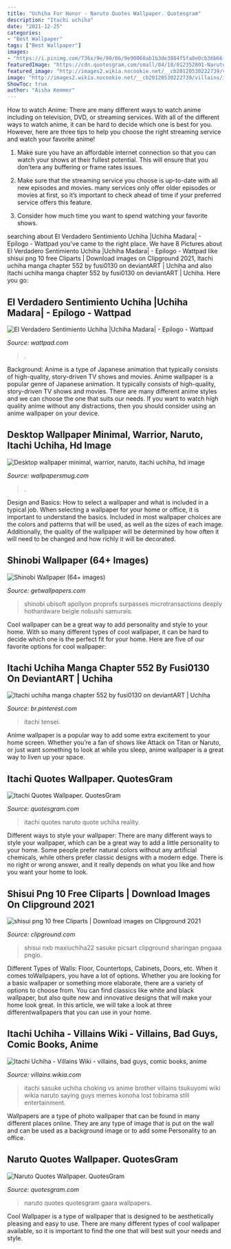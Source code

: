 ```yaml
---
title: "Uchiha For Honor - Naruto Quotes Wallpaper. Quotesgram"
description: "Itachi uchiha"
date: "2021-12-25"
categories:
- "Best Wallpaper"
tags: ["Best Wallpaper"]
images:
- "https://i.pinimg.com/736x/9e/90/06/9e90060ab1b3de3884f5fa8e0cb36b66--naruto-shippuden-life.jpg"
featuredImage: "https://cdn.quotesgram.com/small/84/18/812352801-Naruto_Shippuuden_Quotes1.jpg"
featured_image: "http://images2.wikia.nocookie.net/__cb20120530222739/villains/images/1/11/Itachi_choking_Sasuke.jpg"
image: "http://images2.wikia.nocookie.net/__cb20120530222739/villains/images/1/11/Itachi_choking_Sasuke.jpg"
ShowToc: true
author: "Aisha Kemmer"
---
```



How to watch Anime: There are many different ways to watch anime including on television, DVD, or streaming services.
With all of the different ways to watch anime, it can be hard to decide which one is best for you. However, here are three tips to help you choose the right streaming service and watch your favorite anime!
1. Make sure you have an affordable internet connection so that you can watch your shows at their fullest potential. This will ensure that you don’tera any buffering or frame rates issues.

2. Make sure that the streaming service you choose is up-to-date with all new episodes and movies. many services only offer older episodes or movies at first, so it’s important to check ahead of time if your preferred service offers this feature.

3. Consider how much time you want to spend watching your favorite shows.

	

		
searching about El Verdadero Sentimiento Uchiha |Uchiha Madara| - Epílogo - Wattpad you've came to the right place. We have 8 Pictures about El Verdadero Sentimiento Uchiha |Uchiha Madara| - Epílogo - Wattpad like shisui png 10 free Cliparts | Download images on Clipground 2021, Itachi uchiha manga chapter 552 by fusi0130 on deviantART | Uchiha and also Itachi uchiha manga chapter 552 by fusi0130 on deviantART | Uchiha. Here you go:
		
    
## El Verdadero Sentimiento Uchiha |Uchiha Madara| - Epílogo - Wattpad

<img loading=lazy src="https://d.wattpad.com/story_parts/405178896/images/14ce09460f1b2939627136076480.jpg" onerror="this.onerror=null;this.src='https://tse4.mm.bing.net/th?id=OIP.5IZHW6-bk38oBhU2TRKIOQAAAA&amp;pid=15.1';" alt="El Verdadero Sentimiento Uchiha |Uchiha Madara| - Epílogo - Wattpad">

_Source: wattpad.com_

>. 

	

Background: Anime is a type of Japanese animation that typically consists of high-quality, story-driven TV shows and movies.
Anime wallpaper is a popular genre of Japanese animation. It typically consists of high-quality, story-driven TV shows and movies. There are many different anime styles and we can choose the one that suits our needs. If you want to watch high quality anime without any distractions, then you should consider using an anime wallpaper on your device.

    
## Desktop Wallpaper Minimal, Warrior, Naruto, Itachi Uchiha, Hd Image

<img loading=lazy src="https://wallpapersmug.com/download/1024x768/1ca6f9/minimal-itachi-uchiha.jpg" onerror="this.onerror=null;this.src='https://tse2.mm.bing.net/th?id=OIP.HUa8B86KZBhU_LGgXSGZXwHaFj&amp;pid=15.1';" alt="Desktop wallpaper minimal, warrior, naruto, itachi uchiha, hd image">

_Source: wallpapersmug.com_

>. 

	

Design and Basics: How to select a wallpaper and what is included in a typical job.
When selecting a wallpaper for your home or office, it is important to understand the basics. Included in most wallpaper choices are the colors and patterns that will be used, as well as the sizes of each image. Additionally, the quality of the wallpaper will be determined by how often it will need to be changed and how richly it will be decorated.

    
## Shinobi Wallpaper (64+ Images)

<img loading=lazy src="https://getwallpapers.com/wallpaper/full/4/c/3/1131606-gorgerous-shinobi-wallpaper-1920x1080-windows-xp.jpg" onerror="this.onerror=null;this.src='https://tse1.mm.bing.net/th?id=OIP.LRbfjoSnM57k3KxSiB4DfgHaEK&amp;pid=15.1';" alt="Shinobi Wallpaper (64+ images)">

_Source: getwallpapers.com_

>shinobi ubisoft apollyon proprofs surpasses microtransactions deeply hothardware beigle nobushi samurais. 

	

Cool wallpaper can be a great way to add personality and style to your home. With so many different types of cool wallpaper, it can be hard to decide which one is the perfect fit for your home. Here are five of our favorite options for cool wallpaper: 

    
## Itachi Uchiha Manga Chapter 552 By Fusi0130 On DeviantART | Uchiha

<img loading=lazy src="https://i.pinimg.com/736x/9e/90/06/9e90060ab1b3de3884f5fa8e0cb36b66--naruto-shippuden-life.jpg" onerror="this.onerror=null;this.src='https://tse1.mm.bing.net/th?id=OIP.Zmj9c6t3KSeyl3N8R4GoTAHaHm&amp;pid=15.1';" alt="Itachi uchiha manga chapter 552 by fusi0130 on deviantART | Uchiha">

_Source: br.pinterest.com_

>itachi tensei. 

	

Anime wallpaper is a popular way to add some extra excitement to your home screen. Whether you’re a fan of shows like Attack on Titan or Naruto, or just want something to look at while you sleep, anime wallpaper is a great way to liven up your space.

    
## Itachi Quotes Wallpaper. QuotesGram

<img loading=lazy src="http://fc05.deviantart.net/fs70/i/2012/239/5/7/itachi_quote_by_lotteblue10-d5clpsq.jpg" onerror="this.onerror=null;this.src='https://tse4.mm.bing.net/th?id=OIP.0lMSRtvOh5Jao2yF1BLZzwHaEJ&amp;pid=15.1';" alt="Itachi Quotes Wallpaper. QuotesGram">

_Source: quotesgram.com_

>itachi quotes naruto quote uchiha reality. 

	

Different ways to style your wallpaper:
There are many different ways to style your wallpaper, which can be a great way to add a little personality to your home. Some people prefer natural colors without any artificial chemicals, while others prefer classic designs with a modern edge. There is no right or wrong answer, and it really depends on what you like and how you want your home to look.

    
## Shisui Png 10 Free Cliparts | Download Images On Clipground 2021

<img loading=lazy src="https://clipground.com/images/shisui-png-2.png" onerror="this.onerror=null;this.src='https://tse4.mm.bing.net/th?id=OIP.mioIHnUwe1KNCDCoypsVggHaJr&amp;pid=15.1';" alt="shisui png 10 free Cliparts | Download images on Clipground 2021">

_Source: clipground.com_

>shisui nxb maxiuchiha22 sasuke picsart clipground sharingan pngaaa pngio. 

	

Different Types of Walls: Floor, Countertops, Cabinets, Doors, etc.
When it comes toWallpapers, you have a lot of options. Whether you are looking for a basic wallpaper or something more elaborate, there are a variety of options to choose from. You can find classics like white and black wallpaper, but also quite new and innovative designs that will make your home look great. In this article, we will take a look at three differentwallpapers that you can use in your home.

    
## Itachi Uchiha - Villains Wiki - Villains, Bad Guys, Comic Books, Anime

<img loading=lazy src="http://images2.wikia.nocookie.net/__cb20120530222739/villains/images/1/11/Itachi_choking_Sasuke.jpg" onerror="this.onerror=null;this.src='https://tse2.mm.bing.net/th?id=OIP.FH0aw4vH2fLhvheoHI2ZLgHaFj&amp;pid=15.1';" alt="Itachi Uchiha - Villains Wiki - villains, bad guys, comic books, anime">

_Source: villains.wikia.com_

>itachi sasuke uchiha choking vs anime brother villains tsukuyomi wiki wikia naruto saying guys memes konoha lost tobirama still entertainment. 

	



Wallpapers are a type of photo wallpaper that can be found in many different places online. They are any type of image that is put on the wall and can be used as a background image or to add some Personality to an office.

    
## Naruto Quotes Wallpaper. QuotesGram

<img loading=lazy src="https://cdn.quotesgram.com/small/84/18/812352801-Naruto_Shippuuden_Quotes1.jpg" onerror="this.onerror=null;this.src='https://tse2.mm.bing.net/th?id=OIP.SmZPfmo2CIj57gpABHheWQAAAA&amp;pid=15.1';" alt="Naruto Quotes Wallpaper. QuotesGram">

_Source: quotesgram.com_

>naruto quotes quotesgram gaara wallpapers. 

	

Cool Wallpaper is a type of wallpaper that is designed to be aesthetically pleasing and easy to use. There are many different types of cool wallpaper available, so it is important to find the one that will best suit your needs and style.

